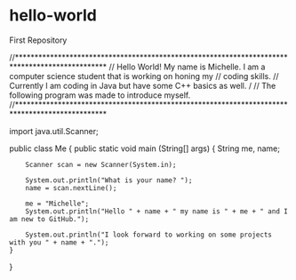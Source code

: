 # hello-world
First Repository

//***********************************************************************************************
// Hello World! My name is Michelle. I am a computer science student that is working on honing my 
// coding skills.
// Currently I am coding in Java but have some C++ basics as well. 
/
// The following program was made to introduce myself. 
//***********************************************************************************************

import java.util.Scanner;

public class Me
{
public static void main (String[] args)
	{
		String me, name;
  
		Scanner scan = new Scanner(System.in);
  
		System.out.println("What is your name? ");
		name = scan.nextLine();
  
		me = "Michelle";
		System.out.println("Hello " + name + " my name is " + me + " and I am new to GitHub.");
  
		System.out.println("I look forward to working on some projects with you " + name + ".");
	}

}
